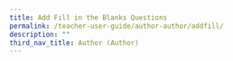```yaml
---
title: Add Fill in the Blanks Questions
permalink: /teacher-user-guide/author-author/addfill/
description: ""
third_nav_title: Author (Author)
---
```

